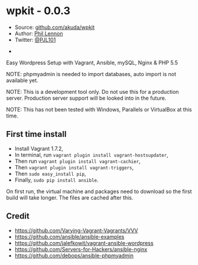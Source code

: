 # wpkit - 0.0.3

* Source: [github.com/akuda/wpkit](http://github.com/akuda/wpkit)
* Author: [Phil Lennon](http://akuda.co.uk)
* Twitter: [@PJL101](http://twitter.com/pjl101)

-

Easy Wordpress Setup with Vagrant, Ansible, mySQL, Nginx & PHP 5.5

NOTE: phpmyadmin is needed to import databases, auto import is not available yet.

NOTE: This is a development tool only. Do not use this for a production server. Production server support will be looked into in the future.

NOTE: This has not been tested with Windows, Parallels or VirtualBox at this time.

## First time install

* Install Vagrant 1.7.2,
* In terminal, run `vagrant plugin install vagrant-hostsupdater`,
* Then run `vagrant plugin install vagrant-cachier`,
* Then `vagrant plugin install vagrant-triggers`,
* Then `sudo easy_install pip`,
* Finally, `sudo pip install ansible`.

On first run, the virtual machine and packages need to download so the first build will take longer. The files are cached after this.

## Credit

* https://github.com/Varying-Vagrant-Vagrants/VVV
* https://github.com/ansible/ansible-examples
* https://github.com/jalefkowit/vagrant-ansible-wordpress
* https://github.com/Servers-for-Hackers/ansible-nginx
* https://github.com/debops/ansible-phpmyadmin
